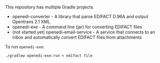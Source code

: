 This repository has multiple Gradle projects.

- openedi-converter - A library that parse EDIFACT D.96A and output Opentrans 2.1 XML
- openedi-exe - A command line (jar) for converting EDIFACT files
- (not started yet) openedi-email-service - A service that connects to an inbox and automatically convert EDIFACT files from attachments

To run `openedi-exe`:

```
./gradlew openedi-exe:run < edifact file
```
